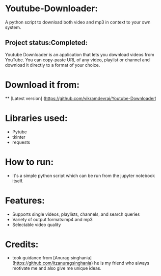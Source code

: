 # Youtube-Downloader:
A python script to download both video and mp3 in context to your own system.

## Project status:Completed:
Youtube Downloader is an application that lets you download videos from YouTube. You can copy-paste URL of any video, playlist or channel and download it directly to a format of your choice.

# Download it from:
** [Latest version] (https://github.com/vikramdevraj/Youtube-Downloader)

# Libraries used:
* Pytube
* tkinter
* requests

# How to run:
* It's a simple python script which can be run from the jupyter notebook itself.

# Features:
* Supports single videos, playlists, channels, and search queries
* Variety of output formats:mp4 and mp3
* Selectable video quality


# Credits:
* took guidance from [Anurag singhania] (https://github.com/itzanuragsinghania) he is my friend who always motivate me and also give me unique ideas.
